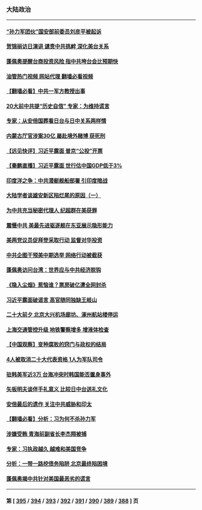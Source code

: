 ### 大陆政治
---
#### [“孙力军团伙”国安部前委员刘彦平被起诉](../../pages/ncid277/n13834435.md?09282045) 
#### [贺锦丽访日演讲 谴责中共挑衅 深化美台关系](../../pages/ncid277/n13834465.md?09282045) 
#### [蓬佩奥提醒台商投资风险 指中共垮台会比预期快](../../pages/ncid277/n13834260.md?09282045) 
#### [油管热门视频 网站代理 翻墙必看视频](http://209.222.30.114:81/youtube.html?09282045)
#### [【翻墙必看】中共一军方教授出事](../../pages/ncid277/n13834258.md?09282045) 
#### [20大前中共提“历史自信” 专家：为维持谎言](../../pages/ncid277/n13834255.md?09282045) 
#### [专家：从安倍国葬看日台与日中关系两样情](../../pages/ncid277/n13834121.md?09282045) 
#### [内蒙古厅官涉案30亿 屡赴境外赌博 获死刑](../../pages/ncid277/n13834129.md?09282045) 
#### [【远见快评】习近平露面 普京“公投”开票](../../pages/ncid277/n13834003.md?09282045) 
#### [【秦鹏直播】习近平露面 世行估中国GDP低于3%](../../pages/ncid277/n13834000.md?09282045) 
#### [印度洋之争：中共潜艇舰船部署 引印度暗战](../../pages/ncid277/n13833870.md?09282045) 
#### [大陆学者谈雄安新区陷烂尾的原因（一）](../../pages/ncid277/n13833938.md?09282045) 
#### [为中共充当秘密代理人 纪超群在美获罪](../../pages/ncid277/n13833931.md?09282045) 
#### [震慑中共 美最先进驱逐舰在东亚展示隐形能力](../../pages/ncid277/n13833918.md?09282045) 
#### [美两党议员促拜登采取行动 监督对华投资](../../pages/ncid277/n13833908.md?09282045) 
#### [中共企图干预美中期选举 网络行动被截获](../../pages/ncid277/n13833877.md?09282045) 
#### [蓬佩奥访问台湾：世界应与中共经济脱钩](../../pages/ncid277/n13833655.md?09282045) 
#### [《隐入尘烟》惹恼谁？票房破亿遭全网封杀](../../pages/ncid277/n13833654.md?09282045) 
#### [习近平露面破谣言 高官随同独缺王岐山](../../pages/ncid277/n13833824.md?09282045) 
#### [二十大前夕 北京大兴机场廊坊、涿州航站楼停运](../../pages/ncid277/n13833679.md?09282045) 
#### [上海交通管控升级 地铁警察增多 增液体检查](../../pages/ncid277/n13833610.md?09282045) 
#### [【中国观察】变种腐败的窍门与政权的结局](../../pages/ncid277/n13833405.md?09282045) 
#### [4人被取消二十大代表资格 1人为军队司令](../../pages/ncid277/n13833550.md?09282045) 
#### [驻韩美军近3万 台海冲突时韩国能否置身事外](../../pages/ncid277/n13833401.md?09282045) 
#### [矢板明夫谈伴手礼意义 比较日中台送礼文化](../../pages/ncid277/n13833379.md?09282045) 
#### [安倍最后的遗作 关注中共威胁和印太](../../pages/ncid277/n13833342.md?09282045) 
#### [【翻墙必看】分析：习为何不杀孙力军](../../pages/ncid277/n13833474.md?09282045) 
#### [涉嫌受贿 青海前副省长李杰翔被捕](../../pages/ncid277/n13833407.md?09282045) 
#### [专家：习执政越久 越难和美国竞争](../../pages/ncid277/n13833282.md?09282045) 
#### [分析：一带一路挖债务陷阱 北京最终陷困境](../../pages/ncid277/n13833272.md?09282045) 
#### [蓬佩奥揭中共针对美国最恶劣的谎言](../../pages/ncid277/n13833370.md?09282045) 

---
#### 第 [ [395](./395.md?09282045) / [394](./394.md?09282045) / [393](./393.md?09282045) / [392](./392.md?09282045) / [391](./391.md?09282045) / [390](./390.md?09282045) / [389](./389.md?09282045) / [388](./388.md?09282045) ] 页
